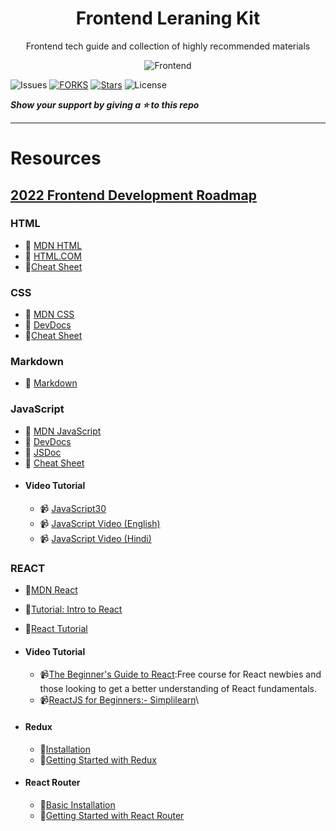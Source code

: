 <div style="text-align:center">
  
# Frontend Leraning Kit
Frontend tech guide and collection of highly recommended materials

![Frontend](https://github.com/mjmaurya/frontend-leraning-kit/blob/main/frontend.png)
</div>
 
 ![Issues](https://img.shields.io/github/issues/mjmaurya/frontend-leraning-kit?label=ISSUES)
 [![FORKS](https://img.shields.io/github/forks/mjmaurya/frontend-leraning-kit?label=FORKS)](https://github.com/mjmaurya/frontend-leraning-kit/network)
 [![Stars](https://img.shields.io/github/stars/mjmaurya/frontend-leraning-kit?label=STARS)](https://github.com/mjmaurya/frontend-leraning-kit/stargazers)
 ![License](https://img.shields.io/github/license/mjmaurya/frontend-leraning-kit?label=LICENSE)


 
 ***Show your support by giving a ⭐  to this repo***
 
 ___
 
# Resources

## [2022 Frontend Development Roadmap](https://github.com/mjmaurya/frontend-leraning-kit/blob/main/frontend-roadmap.MD)

### HTML

- :closed_book: [MDN HTML](https://developer.mozilla.org/en-US/docs/Web/HTML)
- :closed_book: [HTML.COM](https://html.com/document/)
- 📘[Cheat Sheet](https://htmlcheatsheet.com/)

### CSS

- :closed_book: [MDN CSS](https://developer.mozilla.org/en-US/docs/Web/CSS)
- :closed_book: [DevDocs](https://devdocs.io/css/)
- 📘[Cheat Sheet](https://htmlcheatsheet.com/css)

### Markdown

- :bookmark_tabs: [Markdown](https://github.com/mjmaurya/frontend-leraning-kit/blob/main/Markdown.MD)


### JavaScript

- :closed_book: [MDN JavaScript](https://developer.mozilla.org/en-US/docs/Web/JavaScript)
- :closed_book: [DevDocs](https://devdocs.io/javascript/)
- 📕 [JSDoc](https://jsdoc.app/)
- 📘 [Cheat Sheet](https://htmlcheatsheet.com/js)
- #### Video Tutorial
    - 📹 [JavaScript30](https://javascript30.com/)
    - 📹 [JavaScript Video (English)](https://www.youtube.com/watch?v=uDwSnnhl1Ng&list=PLsyeobzWxl7qtP8Lo9TReqUMkiOp446cV)
    - 📹 [JavaScript Video (Hindi)](https://www.youtube.com/playlist?list=PLu0W_9lII9ajyk081To1Cbt2eI5913SsL)

### REACT
- 📕[MDN React](https://developer.mozilla.org/en-US/docs/Learn/Tools_and_testing/Client-side_JavaScript_frameworks/React_getting_started)
- 📕[Tutorial: Intro to React](https://reactjs.org/tutorial/tutorial.html)
- 📕[React Tutorial](https://react-tutorial.app/app.html?id=327)
-  #### Video Tutorial
    - 📹[The Beginner's Guide to React](https://egghead.io/courses/the-beginner-s-guide-to-react):Free course for React newbies and those looking to get a better understanding of React fundamentals.
    - 📹[ReactJS for Beginners:- Simplilearn](https://www.simplilearn.com/learn-react-js-basics-free-course-skillup?referrer=search&tag=react)\\

- #### Redux
    - 📕[Installation](https://redux.js.org/introduction/installation)
    - 📕[Getting Started with Redux](https://redux.js.org/introduction/getting-started)
- #### React Router
    - 📕[Basic Installation](https://reactrouter.com/docs/en/v6/getting-started/installation#basic-installation)
    - 📕[Getting Started with React Router](https://reactrouter.com/docs/en/v6/getting-started/tutorial)

